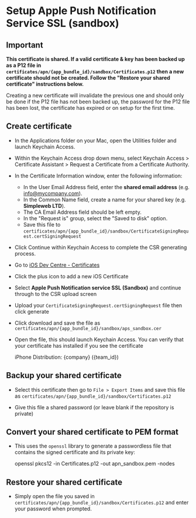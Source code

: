 # Setup Apple Push Notification Service SSL (sandbox)

## Important

**This certificate is shared. If a valid certificate & key has been backed up as a P12 file in `certificates/apn/{app_bundle_id}/sandbox/Certificates.p12` then a new certificate should not be created. Follow the "Restore your shared certificate" instructions below.**

Creating a new certificate will invalidate the previous one and should only be done if the P12 file has not been backed up, the password for the P12 file has been lost, the certificate has expired or on setup for the first time.

## Create certificate

- In the Applications folder on your Mac, open the Utilities folder and launch Keychain Access.

- Within the Keychain Access drop down menu, select Keychain Access > Certificate Assistant > Request a Certificate from a Certificate Authority.

- In the Certificate Information window, enter the following information:
  - In the User Email Address field, enter the **shared email address** (e.g. info@mycompany.com).
  - In the Common Name field, create a name for your shared key (e.g. **Simpleweb LTD**).
  - The CA Email Address field should be left empty.
  - In the "Request is" group, select the "Saved to disk" option.
  - Save this file to `certificates/apn/{app_bundle_id}/sandbox/CertificateSigningRequest.certSigningRequest`

- Click Continue within Keychain Access to complete the CSR generating process.

- Go to [iOS Dev Centre - Certificates](https://developer.apple.com/account/ios/certificate/certificateList.action)

- Click the plus icon to add a new iOS Certificate

- Select **Apple Push Notification service SSL (Sandbox)** and continue through to the CSR upload screen

- Upload your `CertificateSigningRequest.certSigningRequest` file then click generate

- Click download and save the file as `certificates/apn/{app_bundle_id}/sandbox/aps_sandbox.cer`

- Open the file, this should launch Keychain Access. You can verify that your certificate has installed if you see the certificate

    iPhone Distribution: {company} ({team_id})

## Backup your shared certificate

- Select this certificate then go to `File > Export Items` and save this file as `certificates/apn/{app_bundle_id}/sandbox/Certificates.p12`

- Give this file a shared password (or leave blank if the repository is private)

## Convert your shared certificate to PEM format

- This uses the `openssl` library to generate a passwordless file that contains the signed certificate and its private key:

    openssl pkcs12 -in Certificates.p12 -out apn_sandbox.pem -nodes

## Restore your shared certificate

- Simply open the file you saved in `certificates/apn/{app_bundle_id}/sandbox/Certificates.p12` and enter your password when prompted.
